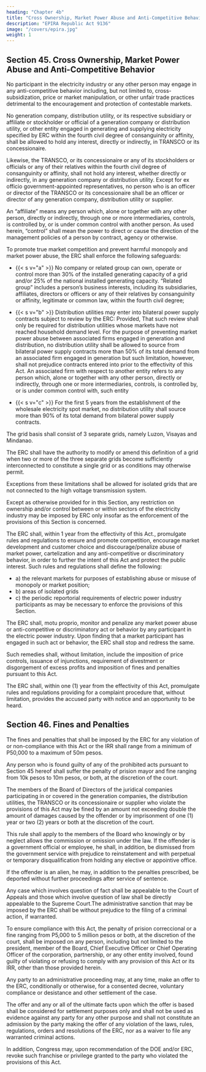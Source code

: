 ```yaml
---
heading: "Chapter 4b"
title: "Cross Ownership, Market Power Abuse and Anti-Competitive Behavior"
description: "EPIRA Republic Act 9136"
image: "/covers/epira.jpg"
weight: 1
---
```



## Section 45. Cross Ownership, Market Power Abuse and Anti-Competitive Behavior

No participant in the electricity industry or any other person may engage in any anti-competitive behavior including, but
not limited to, cross-subsidization, price or market manipulation, or other unfair trade practices detrimental
to the encouragement and protection of contestable markets.

No generation company, distribution utility, or its respective subsidiary or affiliate or stockholder or official of a generation company or distribution utility, or other entity engaged in generating and supplying electricity specified by ERC within the fourth civil degree of consanguinity or affinity, shall be allowed to hold any interest, directly or indirectly, in TRANSCO or its concessionaire. 

Likewise, the TRANSCO, or its concessionaire or any of its stockholders or officials or any of their relatives within the fourth civil degree of consanguinity or affinity, shall not hold any interest, whether directly or indirectly, in any generation company or distribution utility. Except for ex officio government-appointed representatives, no person who is an officer or director of the TRANSCO or its concessionaire shall be an officer or director of any generation company, distribution utility or supplier.

An “affiliate” means any person which, alone or together with any other person, directly or indirectly, through one or more intermediaries, controls, is controlled by, or is under common control with another person. As used herein, “control” shall mean the power to direct or cause the direction of the management policies of a person by contract, agency or otherwise.

To promote true market competition and prevent harmful monopoly and market power abuse, the
ERC shall enforce the following safeguards:

- {{< s v="a" >}} No company or related group can own, operate or control more than 30% of the installed generating capacity of a grid and/or 25% of the national installed generating capacity. “Related group” includes a person’s business interests, including its subsidiaries, affiliates, directors or officers or any of their relatives by consanguinity or affinity, legitimate or common law, within the fourth civil degree;

- {{< s v="b" >}} Distribution utilities may enter into bilateral power supply contracts subject to review by the ERC: Provided, That such review shall only be required for distribution utilities whose markets have not reached household demand level. For the purpose of preventing market power abuse between associated firms engaged in generation and distribution, no distribution utility shall be allowed to source from bilateral power supply contracts more than 50% of its total demand from an associated firm engaged in generation but such limitation, however, shall not prejudice contracts entered into prior to the effectivity of this Act. An associated firm with respect to another entity refers to any person which, alone or together with any other person, directly or indirectly, through one or more intermediaries, controls, is controlled by, or is under common control with, such entity

- {{< s v="c" >}} For the first 5 years from the establishment of the wholesale electricity spot market, no distribution utility shall source more than 90% of its total demand from bilateral power supply contracts.

The grid basis shall consist of 3 separate grids, namely Luzon, Visayas and Mindanao. 

The ERC shall have the authority to modify or amend this definition of a grid when two or more of the three separate grids become sufficiently interconnected to constitute a single grid or as conditions may otherwise permit.

Exceptions from these limitations shall be allowed for isolated grids that are not connected to the high voltage transmission system. 

Except as otherwise provided for in this Section, any restriction on ownership and/or control between or within sectors of the electricity industry may be imposed by ERC only insofar as the enforcement of the provisions of this Section is concerned.

The ERC shall, within 1 year from the effectivity of this Act., promulgate rules and regulations to ensure and promote competition, encourage market development and customer choice and discourage/penalize abuse of market power, cartelization and any anti-competitive or discriminatory behavior, in order to further the intent of this Act and protect the public interest. Such rules and regulations shall define the following:

- a) the relevant markets for purposes of establishing abuse or misuse of monopoly or market position;
- b) areas of isolated grids
- c) the periodic reportorial requirements of electric power industry participants as may be necessary to enforce the provisions of this Section.

The ERC shall, motu proprio, monitor and penalize any market power abuse or anti-competitive or discriminatory act or behavior by any participant in the electric power industry. Upon finding that a market participant has engaged in such act or behavior, the ERC shall stop and redress the same. 

Such remedies shall, without limitation, include the imposition of price controls, issuance of injunctions, requirement of divestment or disgorgement of excess profits and imposition of fines and penalties pursuant to this Act.

The ERC shall, within one (1) year from the effectivity of this Act, promulgate rules and regulations providing for a complaint procedure that, without limitation, provides the accused party with notice and an opportunity to be heard.



## Section 46. Fines and Penalties

The fines and penalties that shall be imposed by the ERC for any violation of or non-compliance with this Act or the IRR shall range from a minimum of P50,000 to a maximum of 50m pesos.

Any person who is found guilty of any of the prohibited acts pursuant to Section 45 hereof shall suffer the penalty of prision mayor and fine ranging from 10k pesos to 10m pesos, or both, at the discretion of the court.

The members of the Board of Directors of the juridical companies participating in or covered in the generation companies, the distribution utilities, the TRANSCO or its concessionaire or supplier who violate the provisions of this Act may be fined by an amount not exceeding double the amount of damages caused by the offender or by imprisonment of one (1) year or two (2) years or both at the discretion of the court. 

This rule shall apply to the members of the Board who knowingly or by neglect allows the commission or omission under the law.
If the offender is a government official or employee, he shall, in addition, be dismissed from the
government service with prejudice to reinstatement and with perpetual or temporary disqualification from
holding any elective or appointive office.

If the offender is an alien, he may, in addition to the penalties prescribed, be deported without further proceedings after service of sentence.

Any case which involves question of fact shall be appealable to the Court of Appeals and those which involve question of law shall be directly appealable to the Supreme Court.The administrative sanction that may be imposed by the ERC shall be without prejudice to the filing of a criminal action, if warranted.

To ensure compliance with this Act, the penalty of prision correccional or a fine ranging from P5,000 to 5 million pesos or both, at the discretion of the court, shall be imposed on any person, including but not limited to the president, member of the Board, Chief Executive Officer or Chief Operating Officer of the corporation, partnership, or any other entity involved, found guilty of violating or refusing to comply with any provision of this Act or its IRR, other than those provided herein.

Any party to an administrative proceeding may, at any time, make an offer to the ERC, conditionally or otherwise, for a consented decree, voluntary compliance or desistance and other settlement of the case. 

The offer and any or all of the ultimate facts upon which the offer is based shall be considered for settlement purposes only and shall not be used as evidence against any party for any other purpose and shall not constitute an admission by the party making the offer of any violation of the laws, rules, regulations, orders and resolutions of the ERC, nor as a waiver to file any warranted criminal actions. 

In addition, Congress may, upon recommendation of the DOE and/or ERC, revoke such franchise or privilege granted to the party who violated the provisions of this Act.

